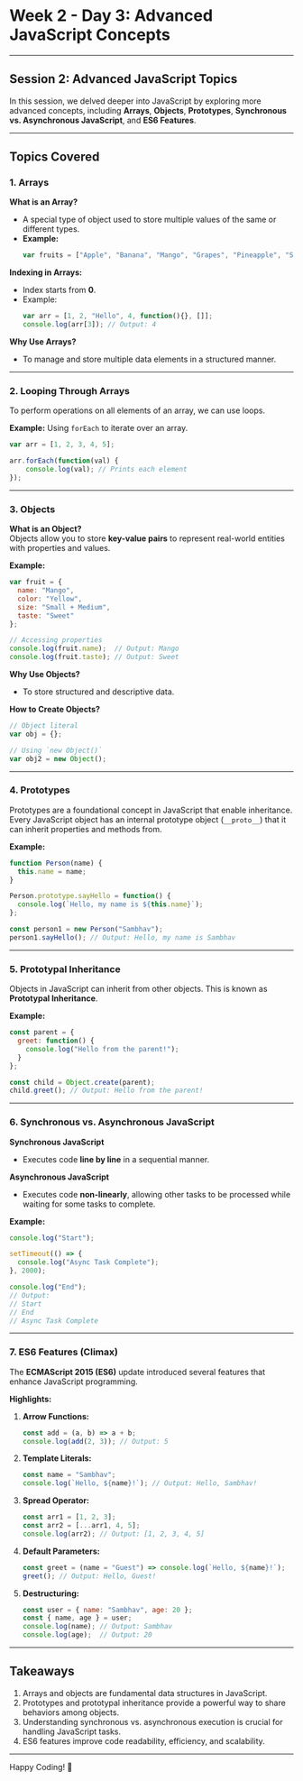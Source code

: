 # **Week 2 - Day 3: Advanced JavaScript Concepts**

---

## **Session 2: Advanced JavaScript Topics**

In this session, we delved deeper into JavaScript by exploring more advanced concepts, including **Arrays**, **Objects**, **Prototypes**, **Synchronous vs. Asynchronous JavaScript**, and **ES6 Features**.  

---

## **Topics Covered**

### **1. Arrays**
**What is an Array?**  
- A special type of object used to store multiple values of the same or different types.  
- **Example:**  
  ```javascript
  var fruits = ["Apple", "Banana", "Mango", "Grapes", "Pineapple", "Strawberry"];
  ```

**Indexing in Arrays:**  
- Index starts from **0**.  
- Example:  
  ```javascript
  var arr = [1, 2, "Hello", 4, function(){}, []];
  console.log(arr[3]); // Output: 4
  ```

**Why Use Arrays?**  
- To manage and store multiple data elements in a structured manner.

---

### **2. Looping Through Arrays**
To perform operations on all elements of an array, we can use loops.  

**Example:** Using `forEach` to iterate over an array.  
```javascript
var arr = [1, 2, 3, 4, 5];

arr.forEach(function(val) {
    console.log(val); // Prints each element
});
```

---

### **3. Objects**
**What is an Object?**  
Objects allow you to store **key-value pairs** to represent real-world entities with properties and values.  

**Example:**  
```javascript
var fruit = {
  name: "Mango",
  color: "Yellow",
  size: "Small + Medium",
  taste: "Sweet"
};

// Accessing properties
console.log(fruit.name);  // Output: Mango
console.log(fruit.taste); // Output: Sweet
```

**Why Use Objects?**  
- To store structured and descriptive data.  

**How to Create Objects?**  
```javascript
// Object literal
var obj = {};

// Using `new Object()`
var obj2 = new Object();
```

---

### **4. Prototypes**
Prototypes are a foundational concept in JavaScript that enable inheritance. Every JavaScript object has an internal prototype object (`__proto__`) that it can inherit properties and methods from.  

**Example:**  
```javascript
function Person(name) {
  this.name = name;
}

Person.prototype.sayHello = function() {
  console.log(`Hello, my name is ${this.name}`);
};

const person1 = new Person("Sambhav");
person1.sayHello(); // Output: Hello, my name is Sambhav
```

---

### **5. Prototypal Inheritance**
Objects in JavaScript can inherit from other objects. This is known as **Prototypal Inheritance**.  

**Example:**  
```javascript
const parent = {
  greet: function() {
    console.log("Hello from the parent!");
  }
};

const child = Object.create(parent);
child.greet(); // Output: Hello from the parent!
```

---

### **6. Synchronous vs. Asynchronous JavaScript**
**Synchronous JavaScript**  
- Executes code **line by line** in a sequential manner.  

**Asynchronous JavaScript**  
- Executes code **non-linearly**, allowing other tasks to be processed while waiting for some tasks to complete.  

**Example:**
```javascript
console.log("Start");

setTimeout(() => {
  console.log("Async Task Complete");
}, 2000);

console.log("End");
// Output: 
// Start
// End
// Async Task Complete
```

---

### **7. ES6 Features (Climax)**  
The **ECMAScript 2015 (ES6)** update introduced several features that enhance JavaScript programming.  

**Highlights:**  
1. **Arrow Functions:**  
   ```javascript
   const add = (a, b) => a + b;
   console.log(add(2, 3)); // Output: 5
   ```

2. **Template Literals:**  
   ```javascript
   const name = "Sambhav";
   console.log(`Hello, ${name}!`); // Output: Hello, Sambhav!
   ```

3. **Spread Operator:**  
   ```javascript
   const arr1 = [1, 2, 3];
   const arr2 = [...arr1, 4, 5];
   console.log(arr2); // Output: [1, 2, 3, 4, 5]
   ```

4. **Default Parameters:**  
   ```javascript
   const greet = (name = "Guest") => console.log(`Hello, ${name}!`);
   greet(); // Output: Hello, Guest!
   ```

5. **Destructuring:**  
   ```javascript
   const user = { name: "Sambhav", age: 20 };
   const { name, age } = user;
   console.log(name); // Output: Sambhav
   console.log(age);  // Output: 20
   ```

---

## **Takeaways**
1. Arrays and objects are fundamental data structures in JavaScript.  
2. Prototypes and prototypal inheritance provide a powerful way to share behaviors among objects.  
3. Understanding synchronous vs. asynchronous execution is crucial for handling JavaScript tasks.  
4. ES6 features improve code readability, efficiency, and scalability.

---

Happy Coding! 🚀  